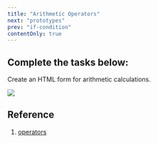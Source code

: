 ```yaml
---
title: "Arithmetic Operators"
next: "prototypes"
prev: "if-condition"
contentOnly: true
---
```


## Complete the tasks below:

Create an HTML form for arithmetic calculations.

![](/courseassets/calculations.png)

## Reference

1. [operators](https://javascript.info/operators#maths)

